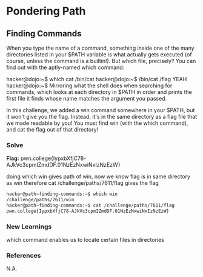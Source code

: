 # Pondering Path

## Finding Commands

When you type the name of a command, something inside one of the many directories listed in your $PATH variable is what actually gets executed (of course, unless the command is a builtin!). But which file, precisely? You can find out with the aptly-named which command:

hacker@dojo:~$ which cat
/bin/cat
hacker@dojo:~$ /bin/cat /flag
YEAH
hacker@dojo:~$
Mirroring what the shell does when searching for commands, which looks at each directory in $PATH in order and prints the first file it finds whose name matches the argument you passed.

In this challenge, we added a win command somewhere in your $PATH, but it won't give you the flag. Instead, it's in the same directory as a flag file that we made readable by you! You must find win (with the which command), and cat the flag out of that directory!

### Solve
**Flag:** pwn.college{IypxbXfjC78-AJkVc3cpmIZmdDF.01NzEzNxwiNxIzNzEzW}

doing which win gives path of win, now we know flag is in same directory as win therefore cat /challenge/paths/7611/flag gives the flag

```bash
hacker@path~finding-commands:~$ which win
/challenge/paths/7611/win
hacker@path~finding-commands:~$ cat /challenge/paths/7611/flag
pwn.college{IypxbXfjC78-AJkVc3cpmIZmdDF.01NzEzNxwiNxIzNzEzW}
```

### New Learnings
which command enables us to locate certain files in directories

### References 
N.A.
